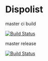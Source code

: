 # Dispolist

master ci build

[![Build Status](https://dev.azure.com/Ristlbat17/Ristlbat17/_apis/build/status/dispolist-ci?branchName=master)](https://dev.azure.com/Ristlbat17/Ristlbat17/_build/latest?definitionId=2&branchName=master)

master release


[![Build Status](https://dev.azure.com/Ristlbat17/Ristlbat17/_apis/build/status/dispolist/dispolist-release?branchName=master)](https://dev.azure.com/Ristlbat17/Ristlbat17/_build/latest?definitionId=4&branchName=master)
